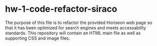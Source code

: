 # hw-1-code-refactor-siraco

The purpose of this file is to refactor the provided Horiseon web page so that it has been optimized for search engines and meets accessability standards. This repository will contain an HTML main file as well as supporting CSS and image files.